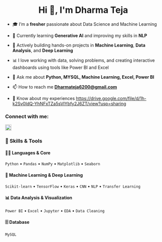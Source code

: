 <h1 align="center">Hi 👋, I'm Dharma Teja</h1>

- 🎓 I’m a **fresher** passionate about Data Science and Machine Learning
- 🌱 Currently learning **Generative AI** and improving my skills in **NLP**
- 🔭 Actively building hands-on projects in **Machine Learning**, **Data Analysis**, and **Deep Learning**
- 📊 I love working with data, solving problems, and creating interactive dashboards using tools like Power BI and Excel
- 💬 Ask me about **Python, MYSQL, Machine Learning, Excel, Power BI**
- 📫 How to reach me **Dharmateja6200@gmail.com**

- 📄 Know about my experiences  https://drive.google.com/file/d/1h-k2Sv0IdQ-YhNFxTZa5sVIYbfy2J6ZT/view?usp=sharing
<h3 align="left">Connect with me:</h3>
<p align="left">
<a href="https://linkedin.com/in/https://www.linkedin.com/in/dharmateja015/" target="blank"><img align="center" src="https://raw.githubusercontent.com/rahuldkjain/github-profile-readme-generator/master/src/images/icons/Social/linked-in-alt.svg" alt="https://www.linkedin.com/in/dharmateja015/" height="20" width="20" /></a>
</p>



### 🚀 Skills & Tools

#### 👨‍💻 Languages & Core
`Python`  • `Pandas` • `NumPy` • `Matplotlib` • `Seaborn`

#### 🤖 Machine Learning & Deep Learning
`Scikit-learn` • `TensorFlow` • `Keras` • `CNN` • `NLP` • `Transfer Learning`

#### 📊 Data Analysis & Visualization
`Power BI` • `Excel` • `Jupyter` • `EDA` • `Data Cleaning`

#### 🗄️ Database
`MySQL`

